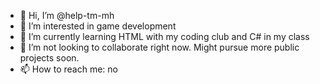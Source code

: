 - 👋 Hi, I’m @help-tm-mh
- 👀 I’m interested in game development
- 🌱 I’m currently learning HTML with my coding club and C# in my class
- 💞️ I’m not looking to collaborate right now. Might pursue more public projects soon.
- 📫 How to reach me: no

<!---
help-tm-mh/help-tm-mh is a ✨ special ✨ repository because its `README.md` (this file) appears on your GitHub profile.
You can click the Preview link to take a look at your changes.
--->
